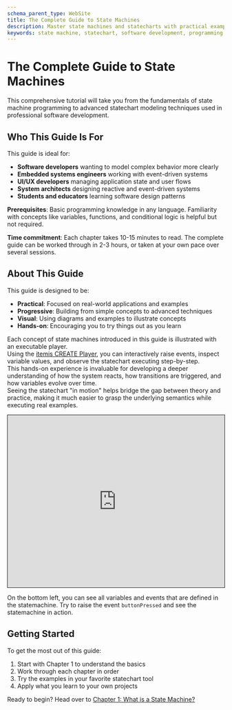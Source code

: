 ```yaml
---
schema_parent_type: WebSite
title: The Complete Guide to State Machines
description: Master state machines and statecharts with practical examples, implementation strategies, and  design patterns. Learn from basics to advanced concepts.
keywords: state machine, statechart, software development, programming tutorial, design patterns
---
```


# The Complete Guide to State Machines
This comprehensive tutorial will take you from the fundamentals of state machine programming to advanced statechart modeling techniques used in professional software development.

## Who This Guide Is For

This guide is ideal for:
- **Software developers** wanting to model complex behavior more clearly
- **Embedded systems engineers** working with event-driven systems
- **UI/UX developers** managing application state and user flows
- **System architects** designing reactive and event-driven systems
- **Students and educators** learning software design patterns

**Prerequisites**: Basic programming knowledge in any language. Familiarity with concepts like variables, functions, and conditional logic is helpful but not required.

**Time commitment**: Each chapter takes 10-15 minutes to read. The complete guide can be worked through in 2-3 hours, or taken at your own pace over several sessions.

## About This Guide

This guide is designed to be:
- **Practical**: Focused on real-world applications and examples
- **Progressive**: Building from simple concepts to advanced techniques
- **Visual**: Using diagrams and examples to illustrate concepts
- **Hands-on**: Encouraging you to try things out as you learn

Each concept of state machines introduced in this guide is illustrated with an executable player.  
Using the [itemis CREATE Player](https://create.itemis.io), you can interactively raise events, inspect variable values, and observe the statechart executing step-by-step.  
This hands-on experience is invaluable for developing a deeper understanding of how the system reacts, how transitions are triggered, and how variables evolve over time.  
Seeing the statechart "in motion" helps bridge the gap between theory and practice, making it much easier to grasp the underlying semantics while executing real examples.

 <iframe src="https://play.itemis.io?model=7ec86474-66d1-4cca-bb60-6f7d91e9601d" width="100%" height="400px" style="border: 1px solid" allowfullscreen></iframe>

On the bottom left, you can see all variables and events that are defined in the statemachine. Try to raise the event `buttonPressed` and see the statemachine in action.

## Getting Started

To get the most out of this guide:
1. Start with Chapter 1 to understand the basics
2. Work through each chapter in order
3. Try the examples in your favorite statechart tool
4. Apply what you learn to your own projects

Ready to begin? Head over to [Chapter 1: What is a State Machine?](chapters/01-what-is-a-state-machine.md)


